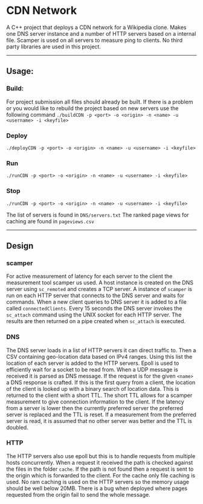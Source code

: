 # CDN Network

A C++ project that deploys a CDN network for a Wikipedia clone. Makes one DNS server instance and a number of HTTP servers based on a internal file. Scamper is used on all servers to measure ping to clients. No third party libraries are used in this project.

---
## Usage:
### Build:
For project submission all files should already be built. If there is a problem or you would like to rebuild the project based on new servers use the following command
`./buildCDN -p <port> -o <origin> -n <name> -u <username> -i <keyfile>`
### Deploy
`./deployCDN -p <port> -o <origin> -n <name> -u <username> -i <keyfile>`
### Run
`./runCDN -p <port> -o <origin> -n <name> -u <username> -i <keyfile>`
### Stop
`./runCDN -p <port> -o <origin> -n <name> -u <username> -i <keyfile>`

The list of servers is found in `DNS/servers.txt`
The ranked page views for caching are found in `pageviews.csv`

---
## Design
### scamper
For active measurement of latency for each server to the client the measurement tool scamper us used. A host instance is created on the DNS server using `sc_remoted` and creates a TCP server. A instance of `scamper` is run on each HTTP server that connects to the DNS server and waits for commands. When a new client queries to DNS server it is added to a file called `connectedClients`. Every 15 seconds the DNS server invokes the `sc_attach` command using the UNIX socket for each HTTP server. The results are then returned on a pipe created when `sc_attach` is executed.

### DNS
The DNS server loads in a list of HTTP servers it can direct traffic to. Then a CSV containing geo-location data based on IPv4 ranges. Using this list the location of each server is added to the HTTP servers. Epoll is used to efficiently wait for a socket to be read from. When a UDP message is received it is parsed as DNS message. If the request is for the given `<name>` a DNS response is crafted. If this is the first query from a client, the location of the client is looked up with a binary search of location data. This is returned to the client with a short TTL. The short TTL allows for a scamper measurement to give connection information to the client. If the latency from a server is lower then the currently preferred server the preferred server is replaced and the TTL is reset. If a measurement from the preferred server is read, it is assumed that no other server was better and the TTL is doubled. 

### HTTP
The HTTP servers also use epoll but this is to handle requests from multiple hosts concurrently. When a request it received the path is checked against the files in the folder `cache`. If the path is not found then a request is sent to the origin which is forwarded to the client. For the cache only file caching is used. No ram caching is used on the HTTP servers so the memory usage should be well below 20MB. There is a bug when deployed where pages requested from the origin fail to send the whole message.



